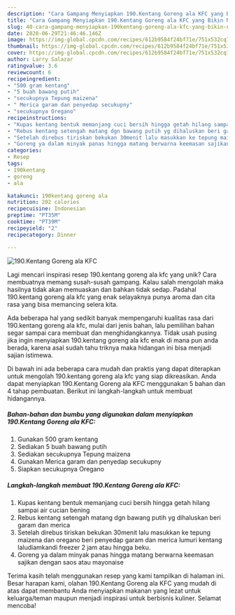 ```yaml
---
description: "Cara Gampang Menyiapkan 190.Kentang Goreng ala KFC yang Bikin Ngiler"
title: "Cara Gampang Menyiapkan 190.Kentang Goreng ala KFC yang Bikin Ngiler"
slug: 40-cara-gampang-menyiapkan-190kentang-goreng-ala-kfc-yang-bikin-ngiler
date: 2020-06-29T21:46:46.146Z
image: https://img-global.cpcdn.com/recipes/612b9584f24bf71e/751x532cq70/190kentang-goreng-ala-kfc-foto-resep-utama.jpg
thumbnail: https://img-global.cpcdn.com/recipes/612b9584f24bf71e/751x532cq70/190kentang-goreng-ala-kfc-foto-resep-utama.jpg
cover: https://img-global.cpcdn.com/recipes/612b9584f24bf71e/751x532cq70/190kentang-goreng-ala-kfc-foto-resep-utama.jpg
author: Larry Salazar
ratingvalue: 3.6
reviewcount: 6
recipeingredient:
- "500 gram kentang"
- "5 buah bawang putih"
- "secukupnya Tepung maizena"
- " Merica garam dan penyedap secukupny"
- "secukupnya Oregano"
recipeinstructions:
- "Kupas kentang bentuk memanjang cuci bersih hingga getah hilang sampai air cucian bening"
- "Rebus kentang setengah matang dgn bawang putih yg dihaluskan beri garam dan merica"
- "Setelah direbus tiriskan bekukan 30menit lalu masukkan ke tepung maizena dan oregano beri penyedap garam dan merica lumuri kentang laludiamkandi freezer 2 jam atau hingga beku."
- "Goreng ya dalam minyak panas hingga matang berwarna keemasan sajikan dengan saos atau mayonaise"
categories:
- Resep
tags:
- 190kentang
- goreng
- ala

katakunci: 190kentang goreng ala 
nutrition: 202 calories
recipecuisine: Indonesian
preptime: "PT35M"
cooktime: "PT39M"
recipeyield: "2"
recipecategory: Dinner

---
```



![190.Kentang Goreng ala KFC](https://img-global.cpcdn.com/recipes/612b9584f24bf71e/751x532cq70/190kentang-goreng-ala-kfc-foto-resep-utama.jpg)

Lagi mencari inspirasi resep 190.kentang goreng ala kfc yang unik? Cara membuatnya memang susah-susah gampang. Kalau salah mengolah maka hasilnya tidak akan memuaskan dan bahkan tidak sedap. Padahal 190.kentang goreng ala kfc yang enak selayaknya punya aroma dan cita rasa yang bisa memancing selera kita.



Ada beberapa hal yang sedikit banyak mempengaruhi kualitas rasa dari 190.kentang goreng ala kfc, mulai dari jenis bahan, lalu pemilihan bahan segar sampai cara membuat dan menghidangkannya. Tidak usah pusing jika ingin menyiapkan 190.kentang goreng ala kfc enak di mana pun anda berada, karena asal sudah tahu triknya maka hidangan ini bisa menjadi sajian istimewa.


Di bawah ini ada beberapa cara mudah dan praktis yang dapat diterapkan untuk mengolah 190.kentang goreng ala kfc yang siap dikreasikan. Anda dapat menyiapkan 190.Kentang Goreng ala KFC menggunakan 5 bahan dan 4 tahap pembuatan. Berikut ini langkah-langkah untuk membuat hidangannya.

<!--inarticleads1-->

##### Bahan-bahan dan bumbu yang digunakan dalam menyiapkan 190.Kentang Goreng ala KFC:

1. Gunakan 500 gram kentang
1. Sediakan 5 buah bawang putih
1. Sediakan secukupnya Tepung maizena
1. Gunakan  Merica garam dan penyedap secukupny
1. Siapkan secukupnya Oregano




<!--inarticleads2-->

##### Langkah-langkah membuat 190.Kentang Goreng ala KFC:

1. Kupas kentang bentuk memanjang cuci bersih hingga getah hilang sampai air cucian bening
1. Rebus kentang setengah matang dgn bawang putih yg dihaluskan beri garam dan merica
1. Setelah direbus tiriskan bekukan 30menit lalu masukkan ke tepung maizena dan oregano beri penyedap garam dan merica lumuri kentang laludiamkandi freezer 2 jam atau hingga beku.
1. Goreng ya dalam minyak panas hingga matang berwarna keemasan sajikan dengan saos atau mayonaise




Terima kasih telah menggunakan resep yang kami tampilkan di halaman ini. Besar harapan kami, olahan 190.Kentang Goreng ala KFC yang mudah di atas dapat membantu Anda menyiapkan makanan yang lezat untuk keluarga/teman maupun menjadi inspirasi untuk berbisnis kuliner. Selamat mencoba!
